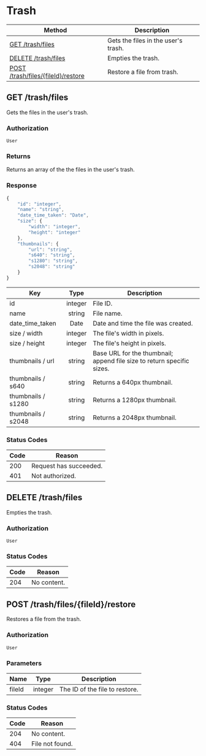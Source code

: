 # Trash

| Method | Description |
|--------|-------------|
| [GET /trash/files](#get-trashfiles) | Gets the files in the user's trash. |
| [DELETE /trash/files](#delete-trashfiles) | Empties the trash. |
| [POST /trash/files/{fileId}/restore](#post-trashfilesfileidrestore) | Restore a file from trash. |

## GET /trash/files

Gets the files in the user's trash.

### Authorization

`User`

### Returns

Returns an array of the the files in the user's trash.

### Response

```javascript
{
    "id": "integer",
    "name": "string",
    "date_time_taken": "Date",
    "size": {
        "width": "integer",
        "height": "integer"
    },
    "thumbnails": {
        "url": "string",
        "s640": "string",
        "s1280": "string",
        "s2048": "string"
    }
}
```

| Key | Type | Description |
|------|:----:|-------------|
| id | integer | File ID. |
| name | string | File name. |
| date_time_taken | Date | Date and time the file was created. |
| size / width | integer | The file's width in pixels. |
| size / height | integer | The file's height in pixels. |
| thumbnails / url | string | Base URL for the thumbnail; append file size to return specific sizes. |
| thumbnails / s640 | string | Returns a 640px thumbnail. |
| thumbnails / s1280 | string | Returns a 1280px thumbnail. |
| thumbnails / s2048 | string | Returns a 2048px thumbnail. |

### Status Codes

| Code | Reason |
|------|-------------|
| 200 | Request has succeeded. |
| 401 | Not authorized. |

## DELETE /trash/files

Empties the trash.

### Authorization

`User`

### Status Codes

| Code | Reason |
|------|--------|
| 204 | No content. |

## POST /trash/files/{fileId}/restore

Restores a file from the trash.

### Authorization

`User`

### Parameters

| Name | Type | Description |
|------|:----:|-------------|
| fileId | integer | The ID of the file to restore. |

### Status Codes

| Code | Reason |
|------|-------------|
| 204 | No content. |
| 404 | File not found. |